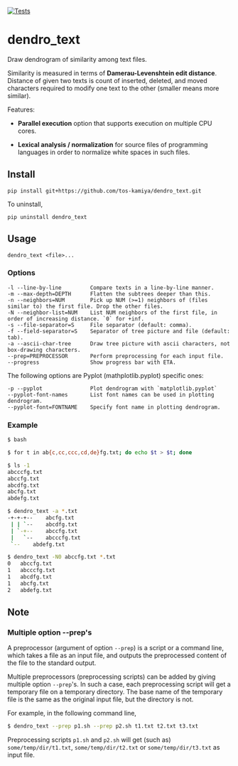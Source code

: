 [![Tests](https://github.com/tos-kamiya/dendro_text/actions/workflows/tests.yaml/badge.svg)](https://github.com/tos-kamiya/dendro_text/actions/workflows/tests.yaml)

dendro_text
===========

Draw dendrogram of similarity among text files.

Similarity is measured in terms of **Damerau-Levenshtein edit distance**.
Distance of given two texts is count of inserted, deleted, and moved characters required to modify one text to the other (smaller means more similar).

Features:

* **Parallel execution** option that supports execution on multiple CPU cores.

* **Lexical analysis / normalization** for source files of programming languages in order to normalize white spaces in such files.

## Install

```
pip install git+https://github.com/tos-kamiya/dendro_text.git
```

To uninstall,

```
pip uninstall dendro_text
```

## Usage

```
dendro_text <file>...
```

### Options

```
-l --line-by-line         Compare texts in a line-by-line manner.
-m --max-depth=DEPTH      Flatten the subtrees deeper than this.
-n --neighbors=NUM        Pick up NUM (>=1) neighbors of (files similar to) the first file. Drop the other files.
-N --neighbor-list=NUM    List NUM neighbors of the first file, in order of increasing distance. `0` for +inf.
-s --file-separator=S     File separator (default: comma).
-f --field-separator=S    Separator of tree picture and file (default: tab).
-a --ascii-char-tree      Draw tree picture with ascii characters, not box-drawing characters.
--prep=PREPROCESSOR       Perform preprocessing for each input file.
--progress                Show progress bar with ETA.
```

The following options are Pyplot (mathplotlib.pyplot) specific ones:

```
-p --pyplot               Plot dendrogram with `matplotlib.pyplot`
--pyplot-font-names       List font names can be used in plotting dendrogram.
--pyplot-font=FONTNAME    Specify font name in plotting dendrogram.
```

### Example

```sh
$ bash

$ for t in ab{c,cc,ccc,cd,de}fg.txt; do echo $t > $t; done

$ ls -1
abcccfg.txt
abccfg.txt
abcdfg.txt
abcfg.txt
abdefg.txt

$ dendro_text -a *.txt
-+-+-+-- 	abcfg.txt
 | | `-- 	abcdfg.txt
 | `-+-- 	abccfg.txt
 |   `-- 	abcccfg.txt
 `-- 	abdefg.txt

$ dendro_text -N0 abccfg.txt *.txt
0	abccfg.txt
1	abcccfg.txt
1	abcdfg.txt
1	abcfg.txt
2	abdefg.txt
```

## Note

### Multiple option --prep's

A preprocessor (argument of option `--prep`) is a script or a command line, which takes a file as an input file, and outputs the preprocessed content of the file to the standard output.

Multiple preprocessors (preprocessing scripts) can be added by giving multiple option `--prep`'s. In such a case, each preprocessing script will get a temporary file on a temporary directory.
The base name of the temporary file is the same as the original input file, but the directory is not. 

For example, in the following command line,

```sh
$ dendro_text --prep p1.sh --prep p2.sh t1.txt t2.txt t3.txt
```

Preprocessing scripts `p1.sh` and `p2.sh` will get (such as) `some/temp/dir/t1.txt`, `some/temp/dir/t2.txt` or `some/temp/dir/t3.txt` as input file.
